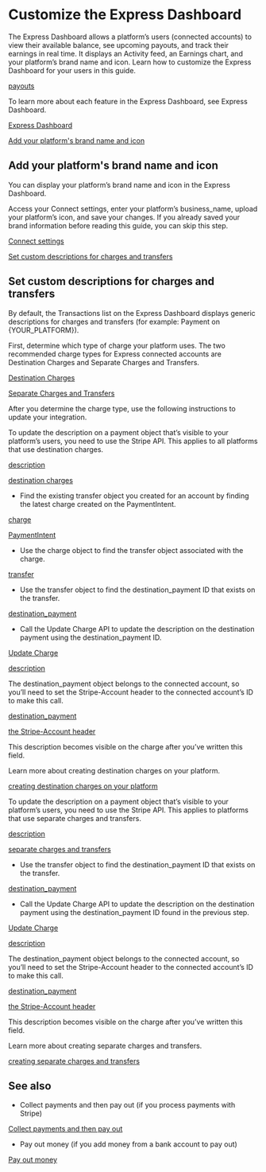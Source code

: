 # Customize the Express Dashboard

The Express Dashboard allows a platform’s users (connected accounts) to view their available balance, see upcoming payouts, and track their earnings in real time. It displays an Activity feed, an Earnings chart, and your platform’s brand name and icon. Learn how to customize the Express Dashboard for your users in this guide.

[payouts](/payouts)

To learn more about each feature in the Express Dashboard, see Express Dashboard.

[Express Dashboard](/connect/express-dashboard)

[Add your platform's brand name and icon](#add-platform-branding)

## Add your platform's brand name and icon

You can display your platform’s brand name and icon in the Express Dashboard.

Access your Connect settings, enter your platform’s business_name, upload your platform’s icon, and save your changes. If you already saved your brand information before reading this guide, you can skip this step.

[Connect settings](https://dashboard.stripe.com/settings/connect)

[Set custom descriptions for charges and transfers](#set-custom-descriptions)

## Set custom descriptions for charges and transfers

By default, the Transactions list on the Express Dashboard displays generic descriptions for charges and transfers (for example: Payment on {YOUR_PLATFORM}).

First, determine which type of charge your platform uses. The two recommended charge types for Express connected accounts are Destination Charges and Separate Charges and Transfers.

[Destination Charges](/connect/charges#destination)

[Separate Charges and Transfers](/connect/charges#separate-charges-transfers)

After you determine the charge type, use the following instructions to update your integration.

To update the description on a payment object that’s visible to your platform’s users, you need to use the Stripe API. This applies to all platforms that use destination charges.

[description](/api/charges/object#charge_object-description)

[destination charges](/connect/destination-charges)

- Find the existing transfer object you created for an account by finding the latest charge created on the PaymentIntent.

[charge](/api/payment_intents/object#payment_intent_object-charges)

[PaymentIntent](/api/payment_intents/object)

- Use the charge object to find the transfer object associated with the charge.

[transfer](/api/charges/object#charge_object-transfer)

- Use the transfer object to find the destination_payment ID that exists on the transfer.

[destination_payment](/api/transfers/object#transfer_object-destination_payment)

- Call the Update Charge API to update the description on the destination payment using the destination_payment ID.

[Update Charge](/api/charges/update)

[description](/api/charges/update#update_charge-description)

The destination_payment object belongs to the connected account, so you’ll need to set the Stripe-Account header to the connected account’s ID to make this call.

[destination_payment](/api/transfers/object#transfer_object-destination_payment)

[the Stripe-Account header](/connect/authentication)

This description becomes visible on the charge after you’ve written this field.

Learn more about creating destination charges on your platform.

[creating destination charges on your platform](/connect/destination-charges)

To update the description on a payment object that’s visible to your platform’s users, you need to use the Stripe API. This applies to platforms that use separate charges and transfers.

[description](/api/charges/object#charge_object-description)

[separate charges and transfers](/connect/separate-charges-and-transfers)

- Use the transfer object to find the destination_payment ID that exists on the transfer.

[destination_payment](/api/transfers/object#transfer_object-destination_payment)

- Call the Update Charge API to update the description on the destination payment using the destination_payment ID found in the previous step.

[Update Charge](/api/charges/update)

[description](/api/charges/update#update_charge-description)

The destination_payment object belongs to the connected account, so you’ll need to set the Stripe-Account header to the connected account’s ID to make this call.

[destination_payment](/api/transfers/object#transfer_object-destination_payment)

[the Stripe-Account header](/connect/authentication)

This description becomes visible on the charge after you’ve written this field.

Learn more about creating separate charges and transfers.

[creating separate charges and transfers](/connect/separate-charges-and-transfers)

## See also

- Collect payments and then pay out (if you process payments with Stripe)

[Collect payments and then pay out](/connect/collect-then-transfer-guide)

- Pay out money (if you add money from a bank account to pay out)

[Pay out money](/connect/add-and-pay-out-guide)
